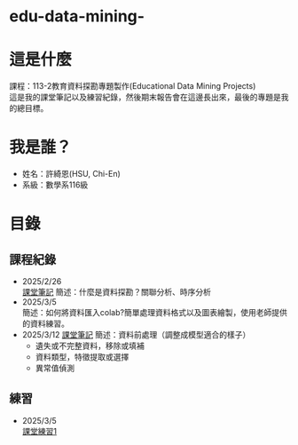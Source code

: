 # edu-data-mining-
# 這是什麼
課程：113-2教育資料探勘專題製作(Educational Data Mining Projects)  
這是我的課堂筆記以及練習紀錄，然後期末報告會在這邊長出來，最後的專題是我的總目標。
# 我是誰？
- 姓名：許綺恩(HSU, Chi-En)
- 系級：數學系116級
# 目錄
## 課程紀錄
- 2025/2/26  
  [課堂筆記](筆記/2025-2-26課堂筆記.md)
  簡述：什麼是資料探勘？關聯分析、時序分析
- 2025/3/5  
  簡述：如何將資料匯入colab?簡單處理資料格式以及圖表繪製，使用老師提供的資料練習。
- 2025/3/12
  [課堂筆記](筆記/2025-3-12課堂筆記.md)
  簡述：資料前處理（調整成模型適合的樣子）
  - 遺失或不完整資料，移除或填補
  - 資料類型，特徵提取或選擇
  - 異常值偵測
## 練習
- 2025/3/5  
  [課堂練習1](練習/week3-課堂練習1.ipynb)
